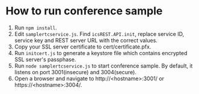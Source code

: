How to run conference sample
============================

1. Run `npm install`.
2. Edit `samplertcservice.js`. Find `icsREST.API.init`, replace service ID, service key and REST server URL with the correct values.
3. Copy your SSL server certificate to cert/certificate.pfx.
4. Run `initcert.js` to generate a keystore file which contains encrypted SSL server's passphase.
5. Run `node samplertcservice.js` to start conference sample. By default, it listens on port 3001(insecure) and 3004(secure).
6. Open a browser and navigate to http://\<hostname\>:3001/ or https://\<hostname\>:3004/.

